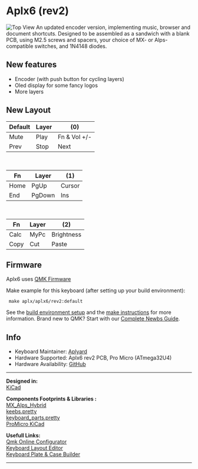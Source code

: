 # Aplx6 (rev2)

![Top View](https://i.imgur.com/92KlXaz.jpeg) 
An updated encoder version, implementing music, browser and document shortcuts. Designed to be assembled as a sandwich with a blank PCB, using M2.5 screws and spacers, your choice of MX- or Alps-compatible switches, and 1N4148 diodes.
## New features
* Encoder (with push button for cycling layers)
* Oled display for some fancy logos
* More layers

## New Layout  
|Default|Layer|(0)|
|--|--|--|
| Mute|Play|Fn & Vol +/-|
|Prev|Stop|Next|

<br />

| Fn |Layer|(1)
|--|--|--|
|Home|PgUp|Cursor|
|End|PgDown|Ins

<br />

| Fn |Layer|(2)
|--|--|--|
|Calc|MyPc|Brightness|
|Copy|Cut|Paste

## Firmware
Aplx6 uses [QMK Firmware](https://qmk.fm/)  
 
Make example for this keyboard (after setting up your build environment):

     make aplx/aplx6/rev2:default

See the [build environment setup](https://docs.qmk.fm/#/getting_started_build_tools) and the [make instructions](https://docs.qmk.fm/#/getting_started_make_guide) for more information. Brand new to QMK? Start with our [Complete Newbs Guide](https://docs.qmk.fm/#/newbs).

## Info
* Keyboard Maintainer: [Aplyard](https://github.com/Aplyard)
* Hardware Supported: Aplx6 rev2 PCB, Pro Micro (ATmega32U4)
* Hardware Availability: [GitHub](https://github.com/Aplyard/Aplx6-rev2)

---  

****Designed in**:**  
[KiCad](https://github.com/KiCad)  

**Components Footprints & Libraries :**  
[MX_Alps_Hybrid](https://github.com/tyetye/MX_Alps_Hybrid.pretty)  
[keebs.pretty](https://github.com/egladman/keebs.pretty)  
[keyboard_parts.pretty
](https://github.com/tmk/keyboard_parts.pretty)  
[ProMicro KiCad](https://github.com/Biacco42/ProMicroKiCad) 

**Usefull Links:**  
[Qmk Online Configurator](https://config.qmk.fm/#)  
[Keyboard Layout Editor](http://www.keyboard-layout-editor.com/#/)   
[Keyboard Plate & Case Builder](http://builder.swillkb.com/)

---   